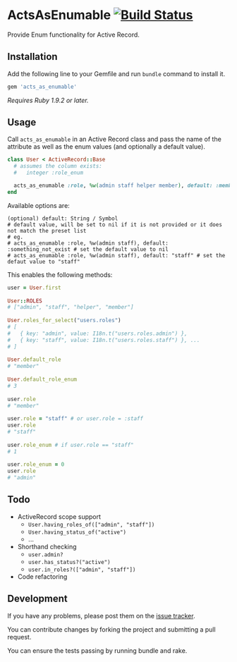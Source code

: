 # ActsAsEnumable [![Build Status](https://secure.travis-ci.org/peterwongpp/acts_as_enumable.png)](http://travis-ci.org/peterwongpp/acts_as_enumable)

Provide Enum functionality for Active Record.

## Installation

Add the following line to your Gemfile and run `bundle` command to install it.

``` ruby
gem 'acts_as_enumable'
```

*Requires Ruby 1.9.2 or later.*

## Usage

Call `acts_as_enumable` in an Active Record class and pass the name of the attribute as well as the enum values (and optionally a default value).

``` ruby
class User < ActiveRecord::Base
  # assumes the column exists:
  #   integer :role_enum

  acts_as_enumable :role, %w(admin staff helper member), default: :member
end
```

Available options are:

``` text
(optional) default: String / Symbol
# default value, will be set to nil if it is not provided or it does not match the preset list
# eg.
# acts_as_enumable :role, %w(admin staff), default: :something_not_exist # set the default value to nil
# acts_as_enumable :role, %w(admin staff), default: "staff" # set the defaut value to "staff"
```

This enables the following methods:

``` ruby
user = User.first
    
User::ROLES
# ["admin", "staff", "helper", "member"]
    
User.roles_for_select("users.roles")
# [
#   { key: "admin", value: I18n.t("users.roles.admin") },
#   { key: "staff", value: I18n.t("users.roles.staff") }, ...
# ]
    
User.default_role
# "member"
    
User.default_role_enum
# 3
    
user.role
# "member"
    
user.role = "staff" # or user.role = :staff
user.role
# "staff"
    
user.role_enum # if user.role == "staff"
# 1
    
user.role_enum = 0
user.role
# "admin"
```

## Todo

* ActiveRecord scope support
  * `User.having_roles_of(["admin", "staff"])`
  * `User.having_status_of("active")`
  * ...
* Shorthand checking
  * `user.admin?`
  * `user.has_status?("active")`
  * `user.in_roles?(["admin", "staff"])`
* Code refactoring

## Development

If you have any problems, please post them on the [issue tracker](https://github.com/peterwongpp/acts_as_enumable/issues).

You can contribute changes by forking the project and submitting a pull request.

You can ensure the tests passing by running bundle and rake.
